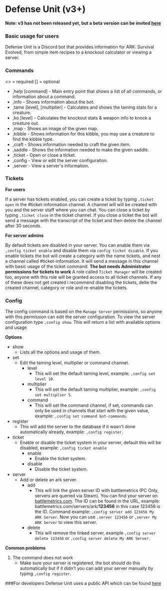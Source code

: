 # Defense Unit (v3+)
**Note: v3 has not been released yet, but a beta version can be invited [here](https://discordapp.com/oauth2/authorize?client_id=576429735337263114&scope=bot&permissions=8)**
### Basic usage for users
Defense Unit is a Discord bot that provides information for ARK: Survival Evolved, from simple item recipes to a knockout calculator or
viewing a server.
### Commands
<> = required
[] = optional
- ,help [command] - Main entry point that shows a list of all commands, or information about a command.
- ,info - Shows information about the bot.
- ,tame <creature> [level], [multiplier] - Calculates and shows the taming stats for a creature.
- ,ko <creature> [level] - Calculates the knockout stats & weapon info to knock a creature out.
- ,map <ark> - Shows an image of the given map.
- ,kibble <type or creature> - Shows information for this kibble, you may use a creature to find the kibble type.
- ,craft <item> - Shows information needed to craft the given item.
- ,saddle <creature> - Shows the information needed to make the given saddle.
- ,ticket <args> - Open or close a ticket.
- ,config <args> - View or edit the server configuration.
- ,server <args> - View a server's information.

### Tickets
**For users**

If a server has tickets enabled, you can create a ticket by typing `,ticket open` in the #ticket-information channel.
A channel will will be created with you and the server staff where you can chat. You can close a ticket by typing `,ticket close` in the ticket channel.
If you close a ticket the bot will send a message with the transcript of the ticket and then delete the channel after 30 seconds.

**For server admins**

By default tickets are disabled in your server. You can enable them via `,config ticket enable` and disable them via `config ticket disable`.
If you enable tickets the bot will create a category with the name tickets, and nest a channel called #ticket-information. It will send a message in this channel with basic usage of the ticket command. **The bot needs Administrator permissions for tickets to work**
A role called `Ticket Manager` will be created too, anyone with this role will be granted access to all ticket channels. If any of these does not get created i recommend disabling the tickets, delte the created channel, category or role and re-enable the tickets.

### Config

The config command is based on the `Manage Server` permissions, so anyone with this permission can edit the server configuration.
To view the server configuration type `,config show`. This will return a list with available options and usage

**Options**
- show
  - Lists all the options and usage of them.
- set
  - Edit the taming level, multiplier or command channel.
    - level 
	  - This will set the default taming level, example: `,config set level 10`.
    - multiplier 
	  - This will set the default taming multiplier, example: `,config set multiplier 5`.
    - command 
	  - This will set the command channel, if set, commands can only be used in channels that start with the given value, example: `,config set command bot-commands`.
 - register
   - This will add the server to the database if it wasn't done automatically already, example: `,config register`.
 - ticket 
   - Enable or disable the ticket system in your server, default this will be disabled, example: `,config ticket enable`
     - enable 
	   - Enable the ticket system.
     - disable 
	   - Disable the ticket system.
 - server
   - Add or delete an ark server.
     - add 
	   - This will link the given server ID with battlemetrics (PC Only, servers are queried via Steam). You can find your server on [battlemetrics.com](https://www.battlemetrics.com/servers/ark). The ID can be found in the URL, example: battlemetrics.com/servers/ark/__123456__ in this case 123456 is the ID. Command example: `,config server add 123456 My ARK Server`. Now you can use `,server 123456` or `,server My ARK Server` to view this server.
     - delete 
	   - This will remove the linked server, example `,config server delete 123456` or `,config server delete My ARK Server`.

**Common problems**
1. The command does not work
   - Make sure your server is registered, the bot should do this automatically but if it didn't you can add your server manually by typing `,config register`.

###For developers
Defense Unit uses a public API which can be found [here](http://api.michel3951.com/documentation)
